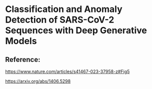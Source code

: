 # Classification and Anomaly Detection of SARS-CoV-2 Sequences with Deep Generative Models



## Reference:

https://www.nature.com/articles/s41467-023-37958-z#Fig5

https://arxiv.org/abs/1406.5298

